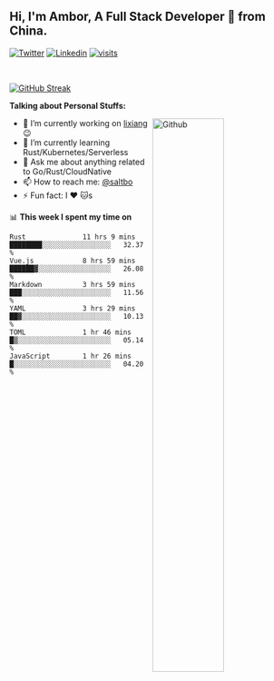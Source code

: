 ## Hi, I'm Ambor, A Full Stack Developer 🚀 from China.

[![Twitter](https://img.shields.io/badge/-saltbo-1ca0f1?style=flat&logo=twitter&logoColor=white)](https://twitter.com/rdsaltbo)
[![Linkedin](https://img.shields.io/badge/-saltbo-blue?style=flat&logo=Linkedin&logoColor=white)](https://www.linkedin.com/in/saltbo/)
[![visits](https://visitor.vercel.app/page/saltbo?color=light-green)](https://github.com/saltbo/)

&nbsp;  

[![GitHub Streak](http://github-readme-streak-stats.herokuapp.com?user=saltbo&hide_border=true&date_format=M%20j%5B%2C%20Y%5D)](https://git.io/streak-stats)

**Talking about Personal Stuffs:**
<!-- Any image aligned to the right. Beware the width  -->
<img width="50%" align="right" alt="Github" src="https://raw.githubusercontent.com/saltbo/saltbo/master/images/git-header.svg" />

- 🔭 I’m currently working on [lixiang](https://www.lixiang.com/) :wink:
- 🌱 I’m currently learning Rust/Kubernetes/Serverless
- 💬 Ask me about anything related to Go/Rust/CloudNative
- 📫 How to reach me: [@saltbo](https://twitter.com/rdsaltbo)
- ⚡ Fun fact: I :heart: :cat:s


📊 **This week I spent my time on**
<!--START_SECTION:waka-->

```text
Rust              11 hrs 9 mins   ████████░░░░░░░░░░░░░░░░░   32.37 %
Vue.js            8 hrs 59 mins   ██████▓░░░░░░░░░░░░░░░░░░   26.08 %
Markdown          3 hrs 59 mins   ███░░░░░░░░░░░░░░░░░░░░░░   11.56 %
YAML              3 hrs 29 mins   ██▓░░░░░░░░░░░░░░░░░░░░░░   10.13 %
TOML              1 hr 46 mins    █▒░░░░░░░░░░░░░░░░░░░░░░░   05.14 %
JavaScript        1 hr 26 mins    █░░░░░░░░░░░░░░░░░░░░░░░░   04.20 %
```

<!--END_SECTION:waka-->
